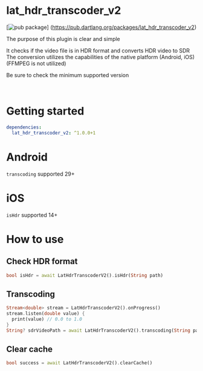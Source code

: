 # lat_hdr_transcoder_v2


[![pub package](https://img.shields.io/pub/v/lat_hdr_transcoder_v2.svg)]
(https://pub.dartlang.org/packages/lat_hdr_transcoder_v2)


The purpose of this plugin is clear and simple

It checks if the video file is in HDR format and converts HDR video to SDR<br/>
The conversion utilizes the capabilities of the native platform (Android, iOS)<br/>
(FFMPEG is not utilized)

Be sure to check the minimum supported version

<br/>

# Getting started

```yaml
dependencies:
  lat_hdr_transcoder_v2: ^1.0.0+1
```

# Android

```transcoding``` supported 29+


# iOS

```isHdr``` supported 14+



# How to use

## Check HDR format
```dart
bool isHdr = await LatHdrTranscoderV2().isHdr(String path)
```

## Transcoding
```dart
Stream<double> stream = LatHdrTranscoderV2().onProgress()
stream.listen(double value) {
  print(value) // 0.0 to 1.0
}
String? sdrVideoPath = await LatHdrTranscoderV2().transcoding(String path)
```

## Clear cache
```dart
bool success = await LatHdrTranscoderV2().clearCache()
```